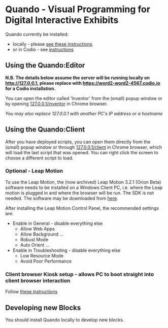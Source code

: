 # Quando - Visual Programming for Digital Interactive Exhibits

Quando currently be installed:

- locally - please [see these instructions](./docs/install_local.md).
- or in Codio - see [instructions](./docs/install_codio.md)

## Using the Quando:Editor

**N.B. The details below assume the server will be running locally on http://127.0.0.1, please replace with https://word2-word2-4567.codio.io for a Codio installation.**

You can open the editor called 'Inventor' from the (small) popup window or by opening [127.0.0.1/inventor](127.0.0.1/inventor) in Chrome browser.

_You may also replace 127.0.0.1 with another PC's IP address or a hostname_

## Using the Quando:Client

After you have deployed scripts, you can open them directly from the (small) popup window or through [127.0.0.1/client](127.0.0.1/client) in Chrome browser, which will load the last script that was opened.  You can right click the screen to choose a different script to load.

### Optional - Leap Motion
To use the Leap Motion, the (now archived) Leap Motion 3.2.1 (Orion Beta) software needs to be installed on a Windows Client PC, i.e. where the Leap motion is plugged in and where the browser will be run. The SDK is not needed.  The software may be downloaded from [here](https://leapmotion-developer.squarespace.com/releases/leap-motion-orion-321).

After installing the Leap Motion Control Panel, the recommended settings are:
- Enable in General - disable everything else
  - Allow Web Apps
  - Allow Background ...
  - Robust Mode
  - Auto Orient ...
- Enable in Troubleshooting - disable everything else
  - Low Resource Mode
  - Avoid Poor Performance

### Client browser Kiosk setup - allows PC to boot straight into client browser interaction

Follow [these instructions](./docs/setup_client_kiosk.md)

## Developing new Blocks

You should install Quando locally to develop new blocks.
